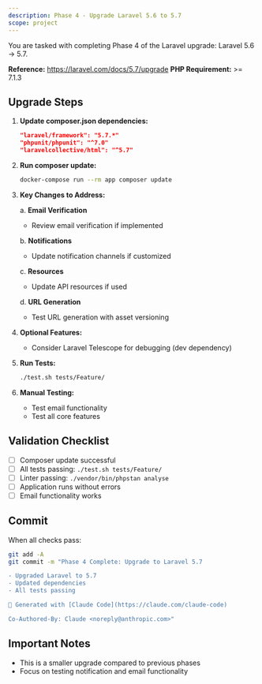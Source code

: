```yaml
---
description: Phase 4 - Upgrade Laravel 5.6 to 5.7
scope: project
---
```


You are tasked with completing Phase 4 of the Laravel upgrade: Laravel 5.6 → 5.7.

**Reference:** https://laravel.com/docs/5.7/upgrade
**PHP Requirement:** >= 7.1.3

## Upgrade Steps

1. **Update composer.json dependencies:**
   ```json
   "laravel/framework": "5.7.*"
   "phpunit/phpunit": "^7.0"
   "laravelcollective/html": "^5.7"
   ```

2. **Run composer update:**
   ```bash
   docker-compose run --rm app composer update
   ```

3. **Key Changes to Address:**

   a. **Email Verification**
   - Review email verification if implemented

   b. **Notifications**
   - Update notification channels if customized

   c. **Resources**
   - Update API resources if used

   d. **URL Generation**
   - Test URL generation with asset versioning

4. **Optional Features:**
   - Consider Laravel Telescope for debugging (dev dependency)

5. **Run Tests:**
   ```bash
   ./test.sh tests/Feature/
   ```

6. **Manual Testing:**
   - Test email functionality
   - Test all core features

## Validation Checklist

- [ ] Composer update successful
- [ ] All tests passing: `./test.sh tests/Feature/`
- [ ] Linter passing: `./vendor/bin/phpstan analyse`
- [ ] Application runs without errors
- [ ] Email functionality works

## Commit

When all checks pass:
```bash
git add -A
git commit -m "Phase 4 Complete: Upgrade to Laravel 5.7

- Upgraded Laravel to 5.7
- Updated dependencies
- All tests passing

🤖 Generated with [Claude Code](https://claude.com/claude-code)

Co-Authored-By: Claude <noreply@anthropic.com>"
```

## Important Notes

- This is a smaller upgrade compared to previous phases
- Focus on testing notification and email functionality

